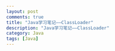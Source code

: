 ```yaml
---
layout: post
comments: true
title: "Java学习笔记——ClassLoader"
description: "Java学习笔记——ClassLoader"
category: Java
tags: [Java]
---
```


